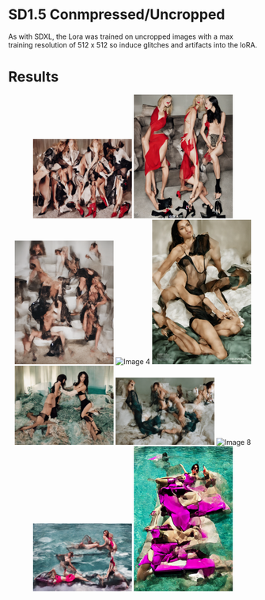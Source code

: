 # SD1.5 Conmpressed/Uncropped

As with SDXL, the Lora was trained on uncropped images with a max training resolution of 512 x 512 so induce glitches and artifacts into the loRA.


# Results





<p align="center">
<img src="images/uncrop1.png" alt="Image 1" width="200"/>
<img src="images/uncrop2.png" alt="Image 2" width="200"/>
<img src="images/uncrop3.png" alt="Image 3" width="200"/>
<img src="images/uncrop4.png" alt="Image 4" width="200"/>
<img src="images/uncrop5.png" alt="Image 5" width="200"/>
<img src="images/uncrop6.png" alt="Image 6" width="200"/>
<img src="images/uncrop7.png" alt="Image 7" width="200"/>
<img src="images/uncrop8.png" alt="Image 8" width="200"/>
<img src="images/uncrop9.png" alt="Image 9" width="200"/>
<img src="images/uncrop10.png" alt="Image 10" width="200"/>
</p>
